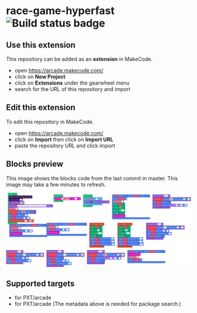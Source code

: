 # race-game-hyperfast ![Build status badge](https://github.com/mameeewin/race-game-hyperfast/workflows/MakeCode/badge.svg)



## Use this extension

This repository can be added as an **extension** in MakeCode.

* open https://arcade.makecode.com/
* click on **New Project**
* click on **Extensions** under the gearwheel menu
* search for the URL of this repository and import

## Edit this extension

To edit this repository in MakeCode.

* open https://arcade.makecode.com/
* click on **Import** then click on **Import URL**
* paste the repository URL and click import

## Blocks preview

This image shows the blocks code from the last commit in master.
This image may take a few minutes to refresh.

![A rendered view of the blocks](https://github.com/mameeewin/race-game-hyperfast/raw/master/.makecode/blocks.png)

## Supported targets

* for PXT/arcade
* for PXT/arcade
(The metadata above is needed for package search.)

